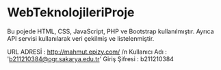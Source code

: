 # WebTeknolojileriProje

Bu pojede HTML, CSS, JavaScript, PHP ve Bootstrap kullanılmıştır. Ayrıca API servisi kullanılarak veri çekilmiş ve listelenmiştir.

URL ADRESİ : http://mahmut.epizy.com/ /n
Kullanıcı Adı : 'b211210384@ogr.sakarya.edu.tr'
Giriş Şifresi : b211210384
